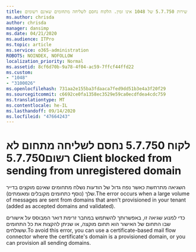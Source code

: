 ```yaml
---
title: שירות 5.7.750 של 1048 אינו זמין. הלקוח נחסם לשליחה מתחומים שאינם רשומים
ms.author: chrisda
author: chrisda
manager: dansimp
ms.date: 04/21/2020
ms.audience: ITPro
ms.topic: article
ms.service: o365-administration
ROBOTS: NOINDEX, NOFOLLOW
localization_priority: Normal
ms.assetid: 8cf6d70b-9a78-4f04-ac59-7ffcf44ffd22
ms.custom:
- "1048"
- "3100026"
ms.openlocfilehash: 731aa2e155ba3fdaaca7fed9dd51b3e4a3f20f29
ms.sourcegitcommit: c6692ce0fa1358ec3529e59ca0ecdfdea4cdc759
ms.translationtype: MT
ms.contentlocale: he-IL
ms.lasthandoff: 09/14/2020
ms.locfileid: "47664243"
---
```

# <a name="57750-client-blocked-from-sending-from-unregistered-domain"></a><span data-ttu-id="e37eb-103">לקוח 5.7.750 נחסם לשליחה מתחום לא רשום</span><span class="sxs-lookup"><span data-stu-id="e37eb-103">5.7.750 Client blocked from sending from unregistered domain</span></span>

<span data-ttu-id="e37eb-104">השגיאה מתרחשת כאשר נפח גדול של הודעות נשלח מתחומים שאינם מוקצים בדייר שלך (נוסף כתחומים מקובלים ומאומתים).</span><span class="sxs-lookup"><span data-stu-id="e37eb-104">The error occurs when a large volume of messages are sent from domains that aren't provisioned in your tenant (added as accepted domains and validated).</span></span>

<span data-ttu-id="e37eb-105">כדי למנוע שגיאה זו, באפשרותך להשתמש במחבר זרימת דואר המבוסס על אישורים שבו התחום של האישור הוא תחום מוקצה, או שניתן להקצות את כל התחומים ששולחים.</span><span class="sxs-lookup"><span data-stu-id="e37eb-105">To avoid this error, you can use a certificate-based mail flow connector where the certificate's domain is a provisioned domain, or you can provision all sending domains.</span></span>
